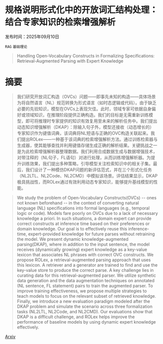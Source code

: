 # 规格说明形式化中的开放词汇结构处理：结合专家知识的检索增强解析

发布时间：2025年09月10日

`RAG` `基础理论`

> Handling Open-Vocabulary Constructs in Formalizing Specifications: Retrieval-Augmented Parsing with Expert Knowledge

# 摘要

> 我们研究开放词汇构造（OVCs）问题——即事先未知的构造——具体场景为将自然语言（NL）规范转换为形式语言（如时态逻辑或代码）。由于缺乏必要的先验知识，模型在OVCs上表现欠佳。此时，领域专家可依据自身偏好或领域知识，在推理阶段提供正确构造。我们的目标是无需重新训练模型，即可将推理时专家提供的知识有效复用至未来的解析任务中。我们提出动态知识增强解析（DKAP）：除输入句子外，模型还接收（动态增长的）专家知识作为键值词典，该词典将NL短语与正确的OVC构造关联起来。我们提出ROLex——一种基于该词典的检索增强解析方法。通过训练检索器与生成器，使其能够查找并利用键值存储生成正确的解析结果。关键挑战之一是为此检索增强解析器整理数据。我们利用合成数据生成与数据增强技术，对带注释的（NL句子，FL语句）对进行处理，从而训练增强解析器。为提升训练效果，我们提出多种策略，引导模型关注检索知识中的相关子集。最后，我们设计了一种模仿DKAP问题的新评估范式，并在三个形式化任务（NL2LTL、NL2Code、NL2CMD）中模拟该场景。评估结果显示，DKAP极具挑战性，而ROLex通过有效利用动态专家知识，能够提升基线模型的性能。

> We study the problem of Open-Vocabulary Constructs(OVCs) -- ones not known beforehand -- in the context of converting natural language (NL) specifications into formal languages (e.g., temporal logic or code). Models fare poorly on OVCs due to a lack of necessary knowledge a priori. In such situations, a domain expert can provide correct constructs at inference time based on their preferences or domain knowledge. Our goal is to effectively reuse this inference-time, expert-provided knowledge for future parses without retraining the model. We present dynamic knowledge-augmented parsing(DKAP), where in addition to the input sentence, the model receives (dynamically growing) expert knowledge as a key-value lexicon that associates NL phrases with correct OVC constructs. We propose ROLex, a retrieval-augmented parsing approach that uses this lexicon. A retriever and a generator are trained to find and use the key-value store to produce the correct parse. A key challenge lies in curating data for this retrieval-augmented parser. We utilize synthetic data generation and the data augmentation techniques on annotated (NL sentence, FL statement) pairs to train the augmented parser. To improve training effectiveness, we propose multiple strategies to teach models to focus on the relevant subset of retrieved knowledge. Finally, we introduce a new evaluation paradigm modeled after the DKAP problem and simulate the scenario across three formalization tasks (NL2LTL, NL2Code, and NL2CMD). Our evaluations show that DKAP is a difficult challenge, and ROLex helps improve the performance of baseline models by using dynamic expert knowledge effectively.

[Arxiv](https://arxiv.org/abs/2509.08808)